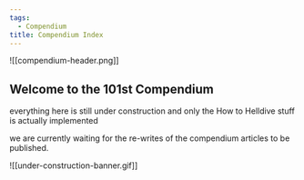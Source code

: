 ```yaml
---
tags:
  - Compendium
title: Compendium Index
---
```

![[compendium-header.png]]
## Welcome to the 101st Compendium

everything here is still under construction and only the How to Helldive stuff is actually implemented

we are currently waiting for the re-writes of the compendium articles to be published.

![[under-construction-banner.gif]]
